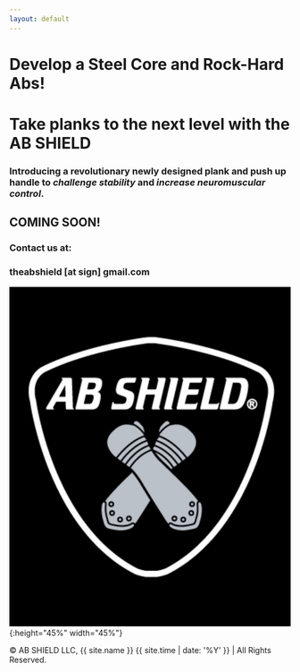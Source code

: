 ```yaml
---
layout: default
---
```

# **Develop a Steel Core and Rock-Hard Abs!**


# Take planks to the next level with the AB SHIELD

### Introducing a revolutionary newly designed plank and push up handle to _challenge stability_ and _increase neuromuscular control_.

## COMING SOON! 

### Contact us at:
### theabshield [at sign] gmail.com

![logo](logo.jpg){:height="45%" width="45%"}

<p>&copy; AB SHIELD LLC, {{ site.name }} {{ site.time | date: '%Y' }} | All Rights Reserved. </p>